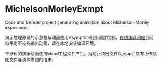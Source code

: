 # MichelsonMorleyExmpt
Code and blender project generating animation about Michelson-Morley experiment.

演示物理原理的示意图与动画使用Asymptote制图语言绘制，[在线编译网站](http://asymptote.ualberta.ca)目前似乎尚不支持输出动画，请在本地安装编译环境。

干涉仪的演示动画使用blend工程文件产生。为防止项目文件过大up并没有上传贴图文件与流体烘焙的结果。

